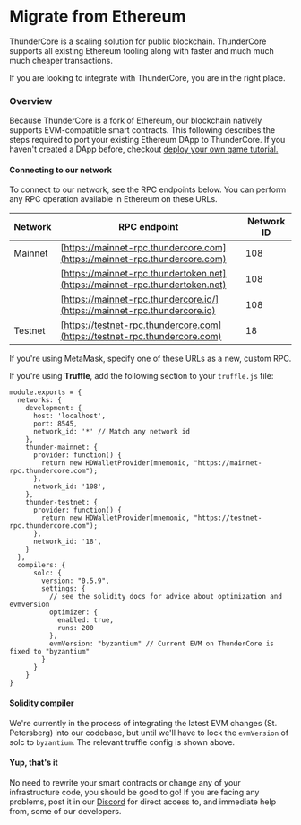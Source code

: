 # Migrate from Ethereum

ThunderCore is a scaling solution for public blockchain. ThunderCore supports all existing Ethereum tooling along with faster and much much much cheaper transactions.

If you are looking to integrate with ThunderCore, you are in the right place.

### Overview

Because ThunderCore is a fork of Ethereum, our blockchain natively supports EVM-compatible smart contracts. This following describes the steps required to port your existing Ethereum DApp to ThunderCore. If you haven't created a DApp before, checkout [deploy your own game tutorial.](deploy-a-dapp.md)

#### Connecting to our network <a href="connecting-to-our-network" id="connecting-to-our-network"></a>

To connect to our network, see the RPC endpoints below. You can perform any RPC operation available in Ethereum on these URLs.

| Network | RPC endpoint                                                                 | Network ID |
| ------- | ---------------------------------------------------------------------------- | ---------- |
| Mainnet | [https://mainnet-rpc.thundercore.com](https://mainnet-rpc.thundercore.com)   | 108        |
|         | [https://mainnet-rpc.thundertoken.net](https://mainnet-rpc.thundertoken.net) | 108        |
|         | [https://mainnet-rpc.thundercore.io/](https://mainnet-rpc.thundercore.io)    | 108        |
| Testnet | [https://testnet-rpc.thundercore.com](https://testnet-rpc.thundercore.com)   | 18         |

If you're using MetaMask, specify one of these URLs as a new, custom RPC.

If you're using **Truffle**, add the following section to your `truffle.js` file:

```
module.exports = {
  networks: {
    development: {
      host: 'localhost',
      port: 8545,
      network_id: '*' // Match any network id
    },
    thunder-mainnet: {
      provider: function() {
        return new HDWalletProvider(mnemonic, "https://mainnet-rpc.thundercore.com");
      },
      network_id: '108',
    },
    thunder-testnet: {
      provider: function() {
        return new HDWalletProvider(mnemonic, "https://testnet-rpc.thundercore.com");
      },
      network_id: '18',
    }
  },
  compilers: {
      solc: {
        version: "0.5.9",
        settings: {
          // see the solidity docs for advice about optimization and evmversion
          optimizer: {
            enabled: true,
            runs: 200
          },
          evmVersion: "byzantium" // Current EVM on ThunderCore is fixed to "byzantium"
        }
      }
    }
}
```

#### Solidity compiler <a href="solidity-compiler" id="solidity-compiler"></a>

We're currently in the process of integrating the latest EVM changes (St. Petersberg) into our codebase, but until we'll have to lock the `evmVersion` of solc to `byzantium`. The relevant truffle config is shown above.

#### Yup, that's it <a href="yup-thats-it" id="yup-thats-it"></a>

No need to rewrite your smart contracts or change any of your infrastructure code, you should be good to go! If you are facing any problems, post it in our [Discord](https://discordapp.com/invite/5EbxXfw) for direct access to, and immediate help from, some of our developers.

